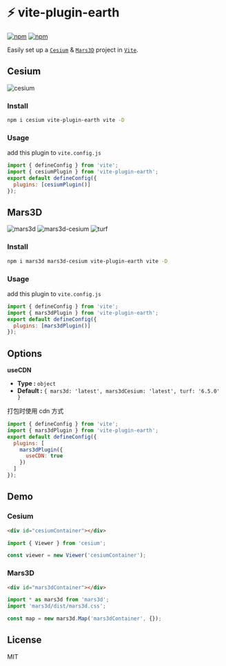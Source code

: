 # ⚡ vite-plugin-earth

[![npm](https://img.shields.io/npm/v/vite-plugin-earth.svg)](https://www.npmjs.com/package/vite-plugin-earth)
[![npm](https://img.shields.io/npm/dt/vite-plugin-earth)](https://www.npmjs.com/package/vite-plugin-earth)

Easily set up a [`Cesium`] & [`Mars3D`] project in [`Vite`].

[`cesium`]: https://cesium.com/platform/cesiumjs/
[`vite`]: https://vitejs.dev/
[`mars3d`]: http://mars3d.cn/

## Cesium

![cesium](https://img.shields.io/npm/v/cesium.svg?label=cesium) 

### Install

```bash
npm i cesium vite-plugin-earth vite -D
```

### Usage

add this plugin to `vite.config.js`

```js
import { defineConfig } from 'vite';
import { cesiumPlugin } from 'vite-plugin-earth';
export default defineConfig({
  plugins: [cesiumPlugin()]
});
```

## Mars3D

![mars3d](https://img.shields.io/npm/v/mars3d.svg?label=mars3d) 
![mars3d-cesium](https://img.shields.io/npm/v/mars3d-cesium.svg?label=mars3d-cesium) ![turf](https://img.shields.io/npm/v/@turf/turf.svg?label=turf)


### Install

```bash
npm i mars3d mars3d-cesium vite-plugin-earth vite -D
```

### Usage

add this plugin to `vite.config.js`

```js
import { defineConfig } from 'vite';
import { mars3dPlugin } from 'vite-plugin-earth';
export default defineConfig({
  plugins: [mars3dPlugin()]
});
```

## Options

**useCDN**

- **Type :** `object`
- **Default :** `{ mars3d: 'latest', mars3dCesium: 'latest', turf: '6.5.0' }`

打包时使用 cdn 方式

```js
import { defineConfig } from 'vite';
import { mars3dPlugin } from 'vite-plugin-earth';
export default defineConfig({
  plugins: [
    mars3dPlugin({
      useCDN: true
    })
  ]
});
```

## Demo

### Cesium

```html
<div id="cesiumContainer"></div>
```

```js
import { Viewer } from 'cesium';

const viewer = new Viewer('cesiumContainer');
```

### Mars3D

```html
<div id="mars3dContainer"></div>
```

```js
import * as mars3d from 'mars3d';
import 'mars3d/dist/mars3d.css';

const map = new mars3d.Map('mars3dContainer', {});
```

## License

MIT
